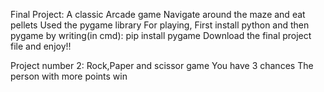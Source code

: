 Final Project:
A classic Arcade game
Navigate around the maze and eat pellets
Used the pygame library
For playing, First install python and then pygame by writing(in cmd):
pip install pygame 
Download the final project file and enjoy!!

Project number 2:
Rock,Paper and scissor game
You have 3 chances
The person with more points win
